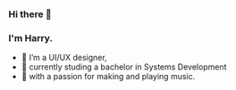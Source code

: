 ### Hi there 👋

### I'm Harry.
- 🔭 I’m a UI/UX designer,
- 🌱 currently studing a bachelor in Systems Development
- 🎵 with a passion for making and playing music.
  
<!--
**harryforselles/harryforselles** is a ✨ _special_ ✨ repository because its `README.md` (this file) appears on your GitHub profile.

Here are some ideas to get you started:

- 🔭 I’m currently working on ...
- 🌱 I’m currently learning ...
- 👯 I’m looking to collaborate on ...
- 🤔 I’m looking for help with ...
- 💬 Ask me about ...
- 📫 How to reach me: ...
- 😄 Pronouns: ...
- ⚡ Fun fact: ...
-->
